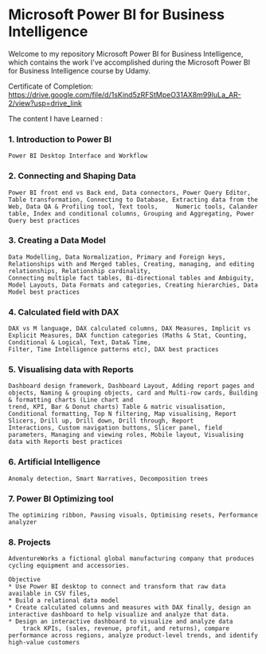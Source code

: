 # Microsoft Power BI for Business Intelligence
Welcome to my repository Microsoft Power BI for Business Intelligence, which contains the work I've accomplished during the Microsoft Power BI for Business Intelligence course by Udamy. 

Certificate of Completion: 
https://drive.google.com/file/d/1sKind5zRFStMpeO31AX8m99IuLa_AR-2/view?usp=drive_link

The content I have Learned :
### 1.	Introduction to Power BI ###
    Power BI Desktop Interface and Workflow
### 2.	Connecting and Shaping Data ###
    Power BI front end vs Back end, Data connectors, Power Query Editor, Table transformation, Connecting to Database, Extracting data from the Web, Data QA & Profiling tool, Text tools,     Numeric tools, Calander table, Index and conditional columns, Grouping and Aggregating, Power Query best practices
### 3.	Creating a Data Model ###
    Data Modelling, Data Normalization, Primary and Foreign keys, Relationships with and Merged tables, Creating, managing, and editing relationships, Relationship cardinality,       
    Connecting multiple fact tables, Bi-directional tables and Ambiguity, Model Layouts, Data Formats and categories, Creating hierarchies, Data Model best practices
### 4.	Calculated field with DAX
    DAX vs M language, DAX calculated columns, DAX Measures, Implicit vs Explicit Measures, DAX function categories (Maths & Stat, Counting, Conditional & Logical, Text, Data& Time, 
    Filter, Time Intelligence patterns etc), DAX best practices
### 5.	Visualising data with Reports
    Dashboard design framework, Dashboard Layout, Adding report pages and objects, Naming & grouping objects, card and Multi-row cards, Building & formatting charts (Line chart and 
    trend, KPI, Bar & Donut charts) Table & matric visualisation, Conditional formatting, Top N filtering, Map visualising, Report Slicers, Drill up, Drill down, Drill through, Report 
    Interactions, Custom navigation buttons, Slicer panel, field parameters, Managing and viewing roles, Mobile layout, Visualising data with Reports best practices
### 6.	Artificial Intelligence
    Anomaly detection, Smart Narratives, Decomposition trees
### 7.	Power BI Optimizing tool
    The optimizing ribbon, Pausing visuals, Optimising resets, Performance analyzer 
### 8.	Projects
    AdventureWorks a fictional global manufacturing company that produces cycling equipment and accessories.
    
    Objective
    * Use Power BI desktop to connect and transform that raw data available in CSV files,
    * Build a relational data model
    * Create calculated columns and measures with DAX finally, design an interactive dashboard to help visualize and analyze that data.
    * Design an interactive dashboard to visualize and analyze data 
        track KPIs, (sales, revenue, profit, and returns), compare performance across regions, analyze product-level trends, and identify high-value customers


